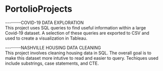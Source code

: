 # PortolioProjects

--------COVID-19 DATA EXPLORATION  
This project uses SQL queries to find useful information within a large Covid-19 dataset.  A selection of these queries are exported to CSV and used to create a visualization in Tableau.
                   


--------NASHVILLE HOUSING DATA CLEANING                        
This project involves cleaning housing data in SQL.  The overall goal is to make this dataset more intutive to read and easier to query.  Techiques used include substrings, case statements, and CTE.       
